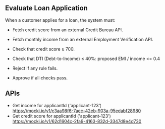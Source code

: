 ## Evaluate Loan Application

When a customer applies for a loan, the system must:

- Fetch credit score from an external Credit Bureau API.

- Fetch monthly income from an external Employment Verification API.

- Check that credit score ≥ 700.

- Check that DTI (Debt-to-Income) ≤ 40%:
    proposed EMI / income <= 0.4

- Reject if any rule fails.

- Approve if all checks pass.

## APIs

- Get income for applicantId ('applicant-123') https://mocki.io/v1/c3aa98f6-7aec-42eb-903a-95edabf28980
- Get credit score for applicantId ('applicant-123') https://mocki.io/v1/62d1604c-2fa9-4163-832d-3347d8e4d730
